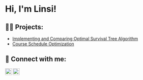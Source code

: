 <h1>Hi, I'm Linsi! <br/></h1>

<h2>👨‍💻 Projects:</h2>

- [Implementing and Comparing Optimal Survival Tree Algorithm](https://github.com/joshmadakor1/Algorithms-Practice)
- [Course Schedule Optimization](https://github.com/joshmadakor1/4chan-Image-Analysis-Middleware-C964)

<h2> 🤳 Connect with me:</h2>

[<img align="left" alt="JoshMadakor | LinkedIn" width="22px" src="https://cdn.jsdelivr.net/npm/simple-icons@v3/icons/linkedin.svg" />][linkedin]
[<img align="left" alt="JoshMadakor | Instagram" width="22px" src="https://cdn.jsdelivr.net/npm/simple-icons@v3/icons/instagram.svg" />][instagram]

[instagram]: https://www.instagram.com/linsiyei/
[linkedin]: https://www.linkedin.com/in/linsizhong
